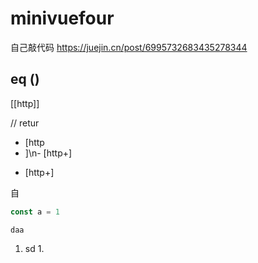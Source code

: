 # minivuefour
自己敲代码
https://juejin.cn/post/6995732683435278344

## eq ()
[[http]]

// retur

- [http
- ]\n- [http+]
+ [http+]

自
```js
const a = 1
```
`daa`
  1. sd
     1. 